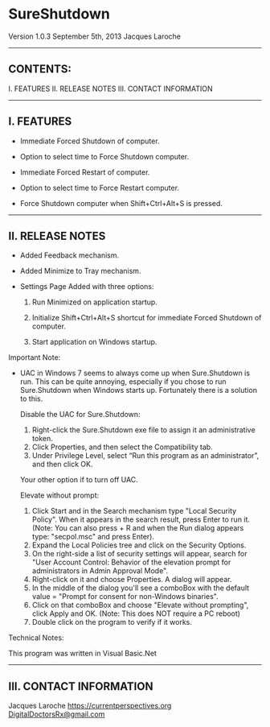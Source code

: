 SureShutdown
============

Version 1.0.3
September 5th, 2013
Jacques Laroche

----------------------------------------------------
CONTENTS:
----------------------------------------------------

I. FEATURES
II. RELEASE NOTES
III. CONTACT INFORMATION


----------------------------------------------------
I. FEATURES
----------------------------------------------------

*	Immediate Forced Shutdown of computer.

*	Option to select time to Force Shutdown computer.
 
*	Immediate Forced Restart of computer.

*	Option to select time to Force Restart computer. 

*	Force Shutdown computer when Shift+Ctrl+Alt+S is pressed.


----------------------------------------------------
II. RELEASE NOTES
----------------------------------------------------

* Added Feedback mechanism.

* Added Minimize to Tray mechanism.

* Settings Page Added with three options:
  
  1) Run Minimized on application startup.

  2) Initialize Shift+Ctrl+Alt+S shortcut for immediate Forced Shutdown of computer.
  
  3) Start application on Windows startup.

Important Note:

* UAC in Windows 7 seems to always come up when Sure.Shutdown is run. This can be quite annoying, especially if
  you chose to run Sure.Shutdown when Windows starts up. Fortunately there is a solution to this.

  Disable the UAC for Sure.Shutdown:
  1. Right-click the Sure.Shutdown exe file to assign it an administrative token.
  2. Click Properties, and then select the Compatibility tab.
  3. Under Privilege Level, select “Run this program as an administrator”, and then click OK.

  Your other option if to turn off UAC.

  Elevate without prompt:

  1. Click Start and in the Search mechanism type "Local Security Policy". When it appears in the search result, press Enter to run it.
     (Note: You can also press  + R and when the Run dialog appears type: "secpol.msc" and press Enter).
  2. Expand the Local Policies tree and click on the Security Options.
  3. On the right-side a list of security settings will appear, search for "User Account Control: Behavior of the elevation prompt for administrators in Admin Approval Mode".
  4. Right-click on it and choose Properties. A dialog will appear.
  5. In the middle of the dialog you'll see a comboBox with the default value = "Prompt for consent for non-Windows binaries".
  6. Click on that comboBox and choose "Elevate without prompting", click Apply and OK.
     (Note: This does NOT require a PC reboot)
  7. Double click on the program to verify if it works. 


Technical Notes:

This program was written in Visual Basic.Net


----------------------------------------------------
III. CONTACT INFORMATION
----------------------------------------------------

Jacques Laroche
https://currentperspectives.org
DigitalDoctorsRx@gmail.com

